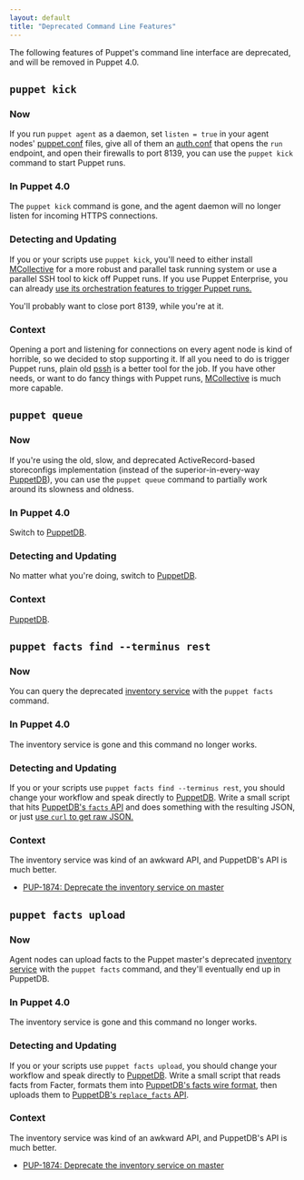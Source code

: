 ```yaml
---
layout: default
title: "Deprecated Command Line Features"
---
```


[puppet.conf]: ./config_file_main.html
[auth.conf]: ./config_file_auth.html
[mcollective]: /mcollective/
[pe_mco_puppet]: /pe/latest/orchestration_puppet.html
[pssh]: https://code.google.com/p/parallel-ssh/
[puppetdb]: /puppetdb/latest
[inventory service]: /guides/inventory_service.html
[puppetdb_curl]: /puppetdb/latest/api/query/curl.html
[puppetdb_facts_wire]: /puppetdb/latest/api/wire_format/facts_format_v3.html
[puppetdb_facts_replace]: /puppetdb/latest/api/commands.html#replace-facts-version-3

The following features of Puppet's command line interface are deprecated, and will be removed in Puppet 4.0.

## `puppet kick`

### Now

If you run `puppet agent` as a daemon, set `listen = true` in your agent nodes' [puppet.conf][] files, give all of them an [auth.conf][] that opens the `run` endpoint, and open their firewalls to port 8139, you can use the `puppet kick` command to start Puppet runs.

### In Puppet 4.0

The `puppet kick` command is gone, and the agent daemon will no longer listen for incoming HTTPS connections.

### Detecting and Updating

If you or your scripts use `puppet kick`, you'll need to either install [MCollective][] for a more robust and parallel task running system or use a parallel SSH tool to kick off Puppet runs. If you use Puppet Enterprise, you can already [use its orchestration features to trigger Puppet runs.][pe_mco_puppet]

You'll probably want to close port 8139, while you're at it.

### Context

Opening a port and listening for connections on every agent node is kind of horrible, so we decided to stop supporting it. If all you need to do is trigger Puppet runs, plain old [pssh][] is a better tool for the job. If you have other needs, or want to do fancy things with Puppet runs, [MCollective][] is much more capable.

## `puppet queue`

### Now

If you're using the old, slow, and deprecated ActiveRecord-based storeconfigs implementation (instead of the superior-in-every-way [PuppetDB][]), you can use the `puppet queue` command to partially work around its slowness and oldness.

### In Puppet 4.0

Switch to [PuppetDB][].

### Detecting and Updating

No matter what you're doing, switch to [PuppetDB][].

### Context

[PuppetDB][].

## `puppet facts find --terminus rest`

### Now

You can query the deprecated [inventory service][] with the `puppet facts` command.

### In Puppet 4.0

The inventory service is gone and this command no longer works.

### Detecting and Updating

If you or your scripts use `puppet facts find --terminus rest`, you should change your workflow and speak directly to [PuppetDB][]. Write a small script that hits [PuppetDB's `facts` API][puppetdb_facts] and does something with the resulting JSON, or just [use `curl` to get raw JSON.][puppetdb_curl]

[puppetdb_facts]: /puppetdb/latest/api/query/v4/facts.html

### Context

The inventory service was kind of an awkward API, and PuppetDB's API is much better.

* [PUP-1874: Deprecate the inventory service on master](https://tickets.puppetlabs.com/browse/PUP-1874)


## `puppet facts upload`

### Now

Agent nodes can upload facts to the Puppet master's deprecated [inventory service][] with the `puppet facts` command, and they'll eventually end up in PuppetDB.

### In Puppet 4.0

The inventory service is gone and this command no longer works.

### Detecting and Updating

If you or your scripts use `puppet facts upload`, you should change your workflow and speak directly to [PuppetDB][]. Write a small script that reads facts from Facter, formats them into [PuppetDB's facts wire format][puppetdb_facts_wire], then uploads them to [PuppetDB's `replace_facts` API][puppetdb_facts_replace].

### Context

The inventory service was kind of an awkward API, and PuppetDB's API is much better.

* [PUP-1874: Deprecate the inventory service on master](https://tickets.puppetlabs.com/browse/PUP-1874)

